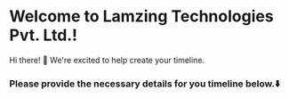 # Welcome to **Lamzing Technologies Pvt. Ltd.**!
Hi there! 👋 We're excited to help create your timeline.

### Please provide the necessary details for you timeline below.⬇️